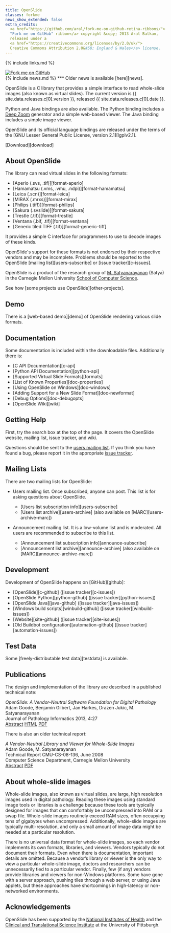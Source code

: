 ```yaml
---
title: OpenSlide
classes: forkme
news_show_extended: false
extra_credits:
  <a href="https://github.com/aral/fork-me-on-github-retina-ribbons/">
  "Fork me on GitHub" ribbon</a> copyright &copy; 2013 Aral Balkan,
  released under a
  <a href="https://creativecommons.org/licenses/by/2.0/uk/">
  Creative Commons Attribution 2.0&#58; England & Wales</a> license.
---
```


{% include links.md %}

<a href="https://github.com/openslide">
  <img class="forkme-ribbon" src="/images/fork-me.png" alt="Fork me on GitHub">
</a>

<div markdown="1" class="newsflash">
{% include news.md %}
***
Older news is available [here][news].
</div>

OpenSlide is a C library that provides a simple interface to read
whole-slide images (also known as virtual slides). The current version
is {{ site.data.releases.c[0].version }}, released
{{ site.data.releases.c[0].date }}.

Python and Java bindings are also available. The Python binding includes a
[Deep Zoom][deepzoom] generator and a simple web-based viewer. The Java
binding includes a simple image viewer.

OpenSlide and its official language bindings are released under the
terms of the [GNU Lesser General Public License, version 2.1][lgplv2.1].

[Download][download]

[deepzoom]: https://docs.microsoft.com/en-us/previous-versions/windows/silverlight/dotnet-windows-silverlight/cc645050(v=vs.95)


## About OpenSlide

The library can read virtual slides in the following formats:

 * [Aperio (.svs, .tif)][format-aperio]
 * [Hamamatsu (.vms, .vmu, .ndpi)][format-hamamatsu]
 * [Leica (.scn)][format-leica]
 * [MIRAX (.mrxs)][format-mirax]
 * [Philips (.tiff)][format-philips]
 * [Sakura (.svslide)][format-sakura]
 * [Trestle (.tif)][format-trestle]
 * [Ventana (.bif, .tif)][format-ventana]
 * [Generic tiled TIFF (.tif)][format-generic-tiff]

It provides a simple C interface for programmers to use to decode
images of these kinds.

OpenSlide's support for these formats is not endorsed by their respective
vendors and may be incomplete.  Problems should be reported to the OpenSlide
[mailing list][users-subscribe] or [issue tracker][c-issues].

OpenSlide is a product of the research group of [M. Satyanarayanan][satya]
(Satya) in the Carnegie Mellon University [School of Computer Science][cmucs].

[cmucs]: https://www.cs.cmu.edu/
[satya]: https://www.cs.cmu.edu/~satya/


See how [some projects use OpenSlide][other-projects].


## Demo

There is a [web-based demo][demo] of OpenSlide rendering various slide
formats.


## Documentation

Some documentation is included within the downloadable files.
Additionally there is:

 * [C API Documentation][c-api]
 * [Python API Documentation][python-api]
 * [Supported Virtual Slide Formats][formats]
 * [List of Known Properties][doc-properties]
 * [Using OpenSlide on Windows][doc-windows]
 * [Adding Support for a New Slide Format][doc-newformat]
 * [Debug Options][doc-debugopts]
 * [OpenSlide Wiki][wiki]


## Getting Help

First, try the search box at the top of the page.  It covers the OpenSlide
website, mailing list, issue tracker, and wiki.

Questions should be sent to the [users mailing list](#mailing-lists).  If
you think you have found a bug, please report it in the appropriate [issue
tracker](#development).


## Mailing Lists

There are two mailing lists for OpenSlide:

 * Users mailing list. Once subscribed, anyone can post. This list is for asking questions about OpenSlide.
   * [Users list subscription info][users-subscribe]
   * [Users list archive][users-archive] (also available on [MARC][users-archive-marc])

 * Announcement mailing list. It is a low-volume list and is moderated. All users are recommended to subscribe to this list.
   * [Announcement list subscription info][announce-subscribe]
   * [Announcement list archive][announce-archive] (also available on [MARC][announce-archive-marc])


## Development

Development of OpenSlide happens on [GitHub][github]:

 * [OpenSlide][c-github] ([issue tracker][c-issues])
 * [OpenSlide Python][python-github] ([issue tracker][python-issues])
 * [OpenSlide Java][java-github] ([issue tracker][java-issues])
 * [Windows build scripts][winbuild-github] ([issue tracker][winbuild-issues])
 * [Website][site-github] ([issue tracker][site-issues])
 * [Old Buildbot configuration][automation-github] ([issue tracker][automation-issues])


## Test Data

Some [freely-distributable test data][testdata] is available.


## Publications

The design and implementation of the library are described in a published
technical note:

*OpenSlide: A Vendor-Neutral Software Foundation for Digital Pathology*  
Adam Goode, Benjamin Gilbert, Jan Harkes, Drazen Jukic, M. Satyanarayanan  
Journal of Pathology Informatics 2013, 4:27  
[Abstract][paper-abstract]
[HTML][paper-html]
[PDF][paper-pdf]

There is also an older technical report:

*A Vendor-Neutral Library and Viewer for Whole-Slide Images*  
Adam Goode, M. Satyanarayanan  
Technical Report CMU-CS-08-136, June 2008  
Computer Science Department, Carnegie Mellon University  
[Abstract][tr-abstract]
[PDF][tr-full]

[paper-abstract]: https://www.jpathinformatics.org/article.asp?issn=2153-3539;year=2013;volume=4;issue=1;spage=27;epage=27;aulast=Goode;type=0
[paper-html]: https://www.jpathinformatics.org/article.asp?issn=2153-3539;year=2013;volume=4;issue=1;spage=27;epage=27;aulast=Goode
[paper-pdf]: http://download.openslide.org/docs/JPatholInform_2013_4_1_27_119005.pdf
[tr-abstract]: http://reports-archive.adm.cs.cmu.edu/anon/2008/abstracts/08-136.html
[tr-full]: http://reports-archive.adm.cs.cmu.edu/anon/2008/CMU-CS-08-136.pdf


## About whole-slide images

Whole-slide images, also known as virtual slides, are large, high resolution images used in digital
pathology. Reading these images using standard image tools or libraries is a challenge because
these tools are typically designed for images that can comfortably be uncompressed into RAM or
a swap file. Whole-slide images routinely exceed RAM sizes, often occupying tens of gigabytes
when uncompressed. Additionally, whole-slide images are typically multi-resolution, and only a
small amount of image data might be needed at a particular resolution.

There is no universal data format for whole-slide images, so each vendor implements its own
formats, libraries, and viewers. Vendors typically do not document their formats. Even when
there is documentation, important details are omitted. Because a vendor’s library or viewer is the
only way to view a particular whole-slide image, doctors and researchers can be unnecessarily
tied to a particular vendor. Finally, few (if any) vendors provide libraries and viewers for non-Windows platforms. Some have gone with a server approach, pushing tiles through a web server,
or using Java applets, but these approaches have shortcomings in high-latency or non-networked
environments.


## Acknowledgements

OpenSlide has been supported by the [National Institutes of Health][nih] and the [Clinical and Translational Science Institute][ctsi] at the University of Pittsburgh.

[nih]: https://www.nih.gov/
[ctsi]: https://ctsi.pitt.edu/
